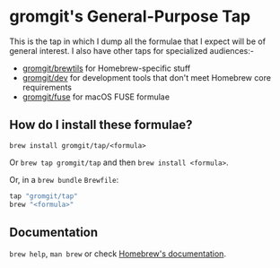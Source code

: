 # gromgit's General-Purpose Tap

This is the tap in which I dump all the formulae that I expect will be of general interest. I also have other taps for specialized audiences:-

* [gromgit/brewtils](https://github.com/gromgit/homebrew-brewtils) for Homebrew-specific stuff
* [gromgit/dev](https://github.com/gromgit/homebrew-dev) for development tools that don't meet Homebrew core requirements
* [gromgit/fuse](https://github.com/gromgit/homebrew-fuse) for macOS FUSE formulae

## How do I install these formulae?

`brew install gromgit/tap/<formula>`

Or `brew tap gromgit/tap` and then `brew install <formula>`.

Or, in a `brew bundle` `Brewfile`:

```ruby
tap "gromgit/tap"
brew "<formula>"
```

## Documentation

`brew help`, `man brew` or check [Homebrew's documentation](https://docs.brew.sh).
